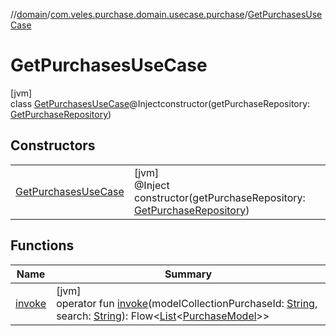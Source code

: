 //[domain](../../../index.md)/[com.veles.purchase.domain.usecase.purchase](../index.md)/[GetPurchasesUseCase](index.md)

# GetPurchasesUseCase

[jvm]\
class [GetPurchasesUseCase](index.md)@Injectconstructor(getPurchaseRepository: [GetPurchaseRepository](../../com.veles.purchase.domain.repository.purchase/-get-purchase-repository/index.md))

## Constructors

| | |
|---|---|
| [GetPurchasesUseCase](-get-purchases-use-case.md) | [jvm]<br>@Inject<br>constructor(getPurchaseRepository: [GetPurchaseRepository](../../com.veles.purchase.domain.repository.purchase/-get-purchase-repository/index.md)) |

## Functions

| Name | Summary |
|---|---|
| [invoke](invoke.md) | [jvm]<br>operator fun [invoke](invoke.md)(modelCollectionPurchaseId: [String](https://kotlinlang.org/api/latest/jvm/stdlib/kotlin/-string/index.html), search: [String](https://kotlinlang.org/api/latest/jvm/stdlib/kotlin/-string/index.html)): Flow&lt;[List](https://kotlinlang.org/api/latest/jvm/stdlib/kotlin.collections/-list/index.html)&lt;[PurchaseModel](../../com.veles.purchase.domain.model.purchase/-purchase-model/index.md)&gt;&gt; |
